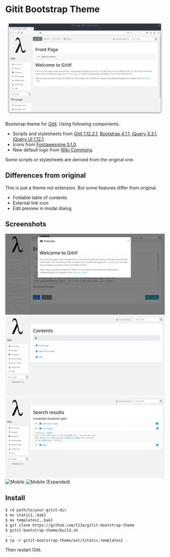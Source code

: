 # Gitit Bootstrap Theme

<p style="text-align:center">
  <a href="doc/img/screenshot.png">
    <img alt="Screenshot" src="doc/img/screenshot.png"/>
  </a>
</p>

Bootstrap theme for [Gitit](https://github.com/jgm/gitit/).  Using following components.

-  Scripts and stylesheets from [Gitit 1.12.2.1](https://github.com/jgm/gitit/), [Bootstrap 4.1.1](https://getbootstrap.com/), [jQuery 3.3.1](https://jquery.com/), [jQuery UI 1.12.1](https://jqueryui.com/).
-  Icons from [Fontawesome 5.1.0](https://fontawesome.com/).
-  New default logo from [Wiki Commons](https://commons.wikimedia.org/wiki/File:Lambda_lc.svg).

Some scripts or stylesheets are derived from the original one.

## Differences from original

This is just a theme not extension. But some features differ from original.

-  Foldable table of contents
-  External link icon
-  Edit preview in modal dialog

## Screenshots

![Edit preview](doc/img/screenshot-edit-preview.png)
![Index](doc/img/screenshot-index.png)
![Search](doc/img/screenshot-search.png)
![Mobile](doc/img/screenshot-mobile.png)
![Mobile (Expanded)](doc/img/screenshot-mobile-expanded.png)

## Install

    $ cd path/to/your-gitit-dir
    $ mv static{,.bak}
    $ mv templates{,.bak}
    $ git clone https://github.com/t13a/gitit-bootstrap-theme
    $ gitit-bootstrap-theme/build.sh
    ...
    $ cp -r gitit-bootstrap-theme/out/{static,templates} .

Then restart Gitit.
